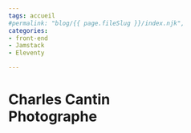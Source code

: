 ```yaml
---
tags: accueil
#permalink: "blog/{{ page.fileSlug }}/index.njk",
categories:
- front-end
- Jamstack
- Eleventy

---
```

# Charles Cantin<br />Photographe

<style>
    body{
     background-image: url(images/mariage1900.jpg);
     background-size: cover;
     background-position: center;
     background-attachment: fixed;
     
     }
</style>






